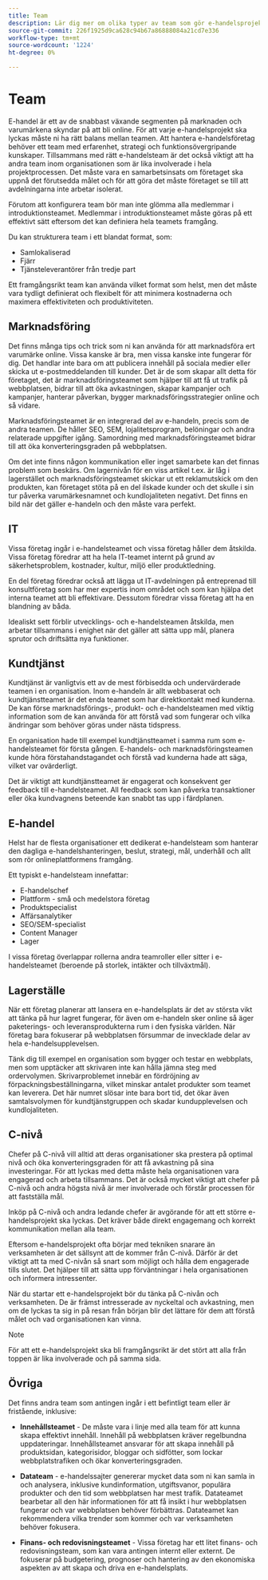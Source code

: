 ```yaml
---
title: Team
description: Lär dig mer om olika typer av team som gör e-handelsprojekt framgångsrika.
source-git-commit: 226f1925d9ca628c94b67a86888084a21cd7e336
workflow-type: tm+mt
source-wordcount: '1224'
ht-degree: 0%

---
```



# Team

E-handel är ett av de snabbast växande segmenten på marknaden och varumärkena skyndar på att bli online. För att varje e-handelsprojekt ska lyckas måste ni ha rätt balans mellan teamen. Att hantera e-handelsföretag behöver ett team med erfarenhet, strategi och funktionsövergripande kunskaper. Tillsammans med rätt e-handelsteam är det också viktigt att ha andra team inom organisationen som är lika involverade i hela projektprocessen. Det måste vara en samarbetsinsats om företaget ska uppnå det förutsedda målet och för att göra det måste företaget se till att avdelningarna inte arbetar isolerat.

Förutom att konfigurera team bör man inte glömma alla medlemmar i introduktionsteamet. Medlemmar i introduktionsteamet måste göras på ett effektivt sätt eftersom det kan definiera hela teamets framgång.

Du kan strukturera team i ett blandat format, som:

- Samlokaliserad
- Fjärr
- Tjänsteleverantörer från tredje part

Ett framgångsrikt team kan använda vilket format som helst, men det måste vara tydligt definierat och flexibelt för att minimera kostnaderna och maximera effektiviteten och produktiviteten.

## Marknadsföring

Det finns många tips och trick som ni kan använda för att marknadsföra ert varumärke online. Vissa kanske är bra, men vissa kanske inte fungerar för dig. Det handlar inte bara om att publicera innehåll på sociala medier eller skicka ut e-postmeddelanden till kunder. Det är de som skapar allt detta för företaget, det är marknadsföringsteamet som hjälper till att få ut trafik på webbplatsen, bidrar till att öka avkastningen, skapar kampanjer och kampanjer, hanterar påverkan, bygger marknadsföringsstrategier online och så vidare.

Marknadsföringsteamet är en integrerad del av e-handeln, precis som de andra teamen. De håller SEO, SEM, lojalitetsprogram, belöningar och andra relaterade uppgifter igång. Samordning med marknadsföringsteamet bidrar till att öka konverteringsgraden på webbplatsen.

Om det inte finns någon kommunikation eller inget samarbete kan det finnas problem som beskärs. Om lagernivån för en viss artikel t.ex. är låg i lagerstället och marknadsföringsteamet skickar ut ett reklamutskick om den produkten, kan företaget stöta på en del ilskade kunder och det skulle i sin tur påverka varumärkesnamnet och kundlojaliteten negativt. Det finns en bild när det gäller e-handeln och den måste vara perfekt.

## IT

Vissa företag ingår i e-handelsteamet och vissa företag håller dem åtskilda. Vissa företag föredrar att ha hela IT-teamet internt på grund av säkerhetsproblem, kostnader, kultur, miljö eller produktledning.

En del företag föredrar också att lägga ut IT-avdelningen på entreprenad till konsultföretag som har mer expertis inom området och som kan hjälpa det interna teamet att bli effektivare. Dessutom föredrar vissa företag att ha en blandning av båda.

Idealiskt sett förblir utvecklings- och e-handelsteamen åtskilda, men arbetar tillsammans i enighet när det gäller att sätta upp mål, planera sprutor och driftsätta nya funktioner.

## Kundtjänst

Kundtjänst är vanligtvis ett av de mest förbisedda och undervärderade teamen i en organisation. Inom e-handeln är allt webbaserat och kundtjänstteamet är det enda teamet som har direktkontakt med kunderna. De kan förse marknadsförings-, produkt- och e-handelsteamen med viktig information som de kan använda för att förstå vad som fungerar och vilka ändringar som behöver göras under nästa tidspress.

En organisation hade till exempel kundtjänstteamet i samma rum som e-handelsteamet för första gången. E-handels- och marknadsföringsteamen kunde höra förstahandstagandet och förstå vad kunderna hade att säga, vilket var ovärderligt.

Det är viktigt att kundtjänstteamet är engagerat och konsekvent ger feedback till e-handelsteamet. All feedback som kan påverka transaktioner eller öka kundvagnens beteende kan snabbt tas upp i färdplanen.

## E-handel

Helst har de flesta organisationer ett dedikerat e-handelsteam som hanterar den dagliga e-handelshanteringen, beslut, strategi, mål, underhåll och allt som rör onlineplattformens framgång.

Ett typiskt e-handelsteam innefattar:

- E-handelschef
- Plattform - små och medelstora företag
- Produktspecialist
- Affärsanalytiker
- SEO/SEM-specialist
- Content Manager
- Lager

I vissa företag överlappar rollerna andra teamroller eller sitter i e-handelsteamet (beroende på storlek, intäkter och tillväxtmål).

## Lagerställe

När ett företag planerar att lansera en e-handelsplats är det av största vikt att tänka på hur lagret fungerar, för även om e-handeln sker online så äger paketerings- och leveransprodukterna rum i den fysiska världen. När företag bara fokuserar på webbplatsen försummar de invecklade delar av hela e-handelsupplevelsen.

Tänk dig till exempel en organisation som bygger och testar en webbplats, men som upptäcker att skrivaren inte kan hålla jämna steg med ordervolymen. Skrivarproblemet innebär en fördröjning av förpackningsbeställningarna, vilket minskar antalet produkter som teamet kan leverera. Det här numret slösar inte bara bort tid, det ökar även samtalsvolymen för kundtjänstgruppen och skadar kundupplevelsen och kundlojaliteten.

## C-nivå

Chefer på C-nivå vill alltid att deras organisationer ska prestera på optimal nivå och öka konverteringsgraden för att få avkastning på sina investeringar. För att lyckas med detta måste hela organisationen vara engagerad och arbeta tillsammans. Det är också mycket viktigt att chefer på C-nivå och andra högsta nivå är mer involverade och förstår processen för att fastställa mål.

Inköp på C-nivå och andra ledande chefer är avgörande för att ett större e-handelsprojekt ska lyckas. Det kräver både direkt engagemang och korrekt kommunikation mellan alla team.

Eftersom e-handelsprojekt ofta börjar med tekniken snarare än verksamheten är det sällsynt att de kommer från C-nivå. Därför är det viktigt att ta med C-nivån så snart som möjligt och hålla dem engagerade tills slutet. Det hjälper till att sätta upp förväntningar i hela organisationen och informera intressenter.

När du startar ett e-handelsprojekt bör du tänka på C-nivån och verksamheten. De är främst intresserade av nyckeltal och avkastning, men om de lyckas ta sig in på resan från början blir det lättare för dem att förstå målet och vad organisationen kan vinna.

>[!NOTE]
>
>För att ett e-handelsprojekt ska bli framgångsrikt är det stört att alla från toppen är lika involverade och på samma sida.

## Övriga

Det finns andra team som antingen ingår i ett befintligt team eller är fristående, inklusive:

- **Innehållsteamet** - De måste vara i linje med alla team för att kunna skapa effektivt innehåll. Innehåll på webbplatsen kräver regelbundna uppdateringar. Innehållsteamet ansvarar för att skapa innehåll på produktsidan, kategorisidor, bloggar och sidfötter, som lockar webbplatstrafiken och ökar konverteringsgraden.

- **Datateam** - e-handelssajter genererar mycket data som ni kan samla in och analysera, inklusive kundinformation, utgiftsvanor, populära produkter och den tid som webbplatsen har mest trafik. Datateamet bearbetar all den här informationen för att få insikt i hur webbplatsen fungerar och var webbplatsen behöver förbättras. Datateamet kan rekommendera vilka trender som kommer och var verksamheten behöver fokusera.

- **Finans- och redovisningsteamet** - Vissa företag har ett litet finans- och redovisningsteam, som kan vara antingen internt eller externt. De fokuserar på budgetering, prognoser och hantering av den ekonomiska aspekten av att skapa och driva en e-handelsplats.
